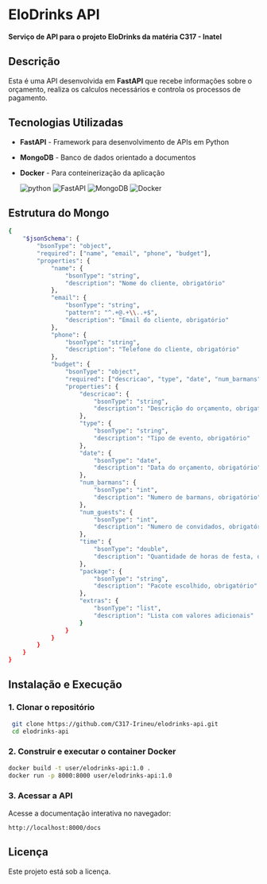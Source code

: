 # EloDrinks API

**Serviço de API para o projeto EloDrinks da matéria C317 - Inatel**

## Descrição
Esta é uma API desenvolvida em **FastAPI** que recebe informações sobre o orçamento, realiza os calculos necessários e controla os processos de pagamento.

## Tecnologias Utilizadas
- **FastAPI** - Framework para desenvolvimento de APIs em Python
- **MongoDB** - Banco de dados orientado a documentos
- **Docker** - Para conteinerização da aplicação

  ![python](https://img.shields.io/badge/Python-100C10?style=for-the-badge&logo=Python&logoColor=pink)
  ![FastAPI](https://img.shields.io/badge/FastAPI-100C10?style=for-the-badge&logo=FastAPI&logoColor=ciano)
  ![MongoDB](https://img.shields.io/badge/MongoDB-100C10?style=for-the-badge&logo=MongoDB&logoColor=green)
  ![Docker](https://img.shields.io/badge/Docker-100C10?style=for-the-badge&logo=Docker&logoColor=Blue)

## Estrutura do Mongo

```sh
{
    "$jsonSchema": {
        "bsonType": "object",
        "required": ["name", "email", "phone", "budget"],
        "properties": {
            "name": {
                "bsonType": "string",
                "description": "Nome do cliente, obrigatório"
            },
            "email": {
                "bsonType": "string",
                "pattern": "^.+@.+\\..+$",
                "description": "Email do cliente, obrigatório"
            },
            "phone": {
                "bsonType": "string",
                "description": "Telefone do cliente, obrigatório"
            },
            "budget": {
                "bsonType": "object",
                "required": ["descricao", "type", "date", "num_barmans", "num_guests", "time", "package"],
                "properties": {
                    "descricao": {
                        "bsonType": "string",
                        "description": "Descrição do orçamento, obrigatório"
                    },
                    "type": {
                        "bsonType": "string",
                        "description": "Tipo de evento, obrigatório"
                    },
                    "date": {
                        "bsonType": "date",
                        "description": "Data do orçamento, obrigatório"
                    },
                    "num_barmans": {
                        "bsonType": "int",
                        "description": "Numero de barmans, obrigatório"
                    },
                    "num_guests": {
                        "bsonType": "int",
                        "description": "Numero de convidados, obrigatório"
                    },
                    "time": {
                        "bsonType": "double",
                        "description": "Quantidade de horas de festa, obrigatório"
                    },
                    "package": {
                        "bsonType": "string",
                        "description": "Pacote escolhido, obrigatório"
                    },
                    "extras": {
                        "bsonType": "list",
                        "description": "Lista com valores adicionais"
                    }
                }
            }
        }
    }
}
```

## Instalação e Execução

### 1. Clonar o repositório
```sh
 git clone https://github.com/C317-Irineu/elodrinks-api.git
 cd elodrinks-api
```

### 2. Construir e executar o container Docker
```sh
docker build -t user/elodrinks-api:1.0 .
docker run -p 8000:8000 user/elodrinks-api:1.0
```

### 3. Acessar a API
Acesse a documentação interativa no navegador:
```
http://localhost:8000/docs
```

## Licença
Este projeto está sob a licença.
